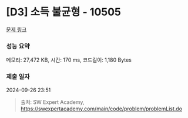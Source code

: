 # [D3] 소득 불균형 - 10505 

[문제 링크](https://swexpertacademy.com/main/code/problem/problemDetail.do?contestProbId=AXNP4CvauaMDFAXS) 

### 성능 요약

메모리: 27,472 KB, 시간: 170 ms, 코드길이: 1,180 Bytes

### 제출 일자

2024-09-26 23:51



> 출처: SW Expert Academy, https://swexpertacademy.com/main/code/problem/problemList.do